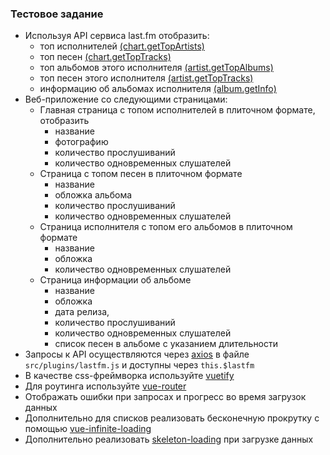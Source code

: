 ### Тестовое задание 
- Используя API сервиса last.fm отобразить:
    - топ исполнителей [(chart.getTopArtists)](https://www.last.fm/api/show/chart.getTopArtists)
    - топ песен [(chart.getTopTracks)](https://www.last.fm/api/show/chart.getTopTracks)
    - топ альбомов этого исполнителя [(artist.getTopAlbums)](https://www.last.fm/api/show/artist.getTopAlbums)
    - топ песен этого исполнителя [(artist.getTopTracks)](https://www.last.fm/api/show/artist.getTopTracks)  
    - информацию об альбомах исполнителя [(album.getInfo)](https://www.last.fm/api/show/album.getInfo)
- Веб-приложение со следующими страницами:
    - Главная страница с топом исполнителей в плиточном формате, отобразить
        - название
        - фотографию
        - количество прослушиваний
        - количество одновременных слушателей        
    - Страница с топом песен в плиточном формате
        - название
        - обложка альбома
        - количество прослушиваний 
        - количество одновременных слушателей              
    - Страница исполнителя с топом его альбомов в плиточном формате        
        - название
        - обложка 
        - количество одновременных слушателей
    - Страница информации об альбоме
        - название
        - обложка
        - дата релиза, 
        - количество прослушиваний
        - количество одновременных слушателей
        - список песен в альбоме с указанием длительности
- Запросы к API осуществляются через [axios](https://github.com/axios/axios)
в файле ``src/plugins/lastfm.js`` и доступны через ``this.$lastfm``
- В качестве css-фреймворка используйте [vuetify](https://vuetifyjs.com/ru/)
- Для роутинга используйте [vue-router](https://router.vuejs.org/ru/)            
- Отображать ошибки при запросах и прогресс во время загрузок данных
- Дополнительно для списков реализовать бесконечную прокрутку с помощью [vue-infinite-loading](https://www.npmjs.com/package/vue-infinite-loading)
- Дополнительно реализовать [skeleton-loading](https://vuetifyjs.com/ru/components/skeleton-loaders/) при загрузке данных       